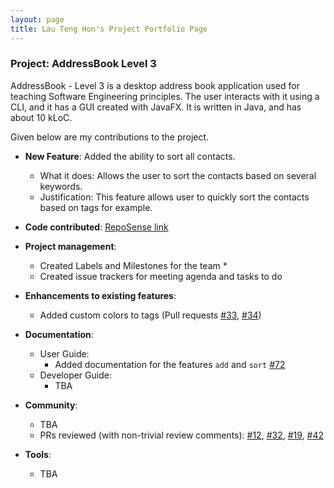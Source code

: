 ```yaml
---
layout: page
title: Lau Teng Hon's Project Portfolio Page
---
```


### Project: AddressBook Level 3

AddressBook - Level 3 is a desktop address book application used for teaching Software Engineering principles. The user interacts with it using a CLI, and it has a GUI created with JavaFX. It is written in Java, and has about 10 kLoC.

Given below are my contributions to the project.

* **New Feature**: Added the ability to sort all contacts.
  * What it does: Allows the user to sort the contacts based on several keywords.
  * Justification: This feature allows user to quickly sort the contacts based on tags for example.

* **Code contributed**: [RepoSense link]()

* **Project management**:
  * Created Labels and Milestones for the team *
  * Created issue trackers for meeting agenda and tasks to do

* **Enhancements to existing features**:
  * Added custom colors to tags (Pull requests [\#33](), [\#34]())

* **Documentation**:
  * User Guide:
    * Added documentation for the features `add` and `sort` [\#72]()
  * Developer Guide:
    * TBA

* **Community**:
  * TBA
  * PRs reviewed (with non-trivial review comments): [\#12](), [\#32](), [\#19](), [\#42]()

* **Tools**:
  * TBA
